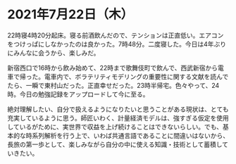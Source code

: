 # 2021年7月22日（木）

22時寝4時20分起床。寝る前酒飲んだので、テンションは正直低い。エアコンをつけっぱにしなかったのは良かった。7時48分。二度寝した。今日は4年ぶりにみんなに会うから、楽しみだ。

新宿西口で16時から飲み始めて、22時まで歌舞伎町で飲んで、西武新宿から電車で帰った。電車内で、ボラテリティモデリングの重要性に関する文献を読んでたら、一瞬で東村山だった。正直幸せだった。23時半帰宅。色々やって、24時。今日の勉強記録をアップロードして今に至る。

絶対理解したい、自分で扱えるようになりたいと思うことがある現状は、とても充実しているように思う。師匠いわく、計量経済モデルは、強すぎる仮定を使用しているがために、実世界で収益を上げ続けることはできないらしい。でも、基本的な時系列解析を行う上で、いわば共通言語であることに間違いはないから、長旅の第一歩として、楽しみながら自分の中に使える知識・技術として蓄積していきたい。
